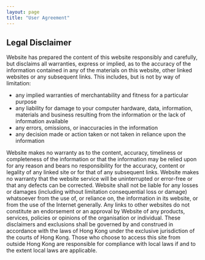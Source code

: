 ```yaml
---
layout: page
title: "User Agreement"
---
```


## Legal Disclaimer

Website has prepared the content of this website responsibly and carefully, but disclaims all warranties, express or implied, as to the accuracy of the information contained in any of the materials on this website, other linked websites or any subsequent links.
This   includes, but is not by way of limitation:
- any implied warranties of merchantability and fitness for a particular purpose
- any liability for damage to your computer hardware, data, information, materials and business resulting from the information or the lack of information available
- any errors, omissions, or inaccuracies in the information
- any decision made or action taken or not taken in reliance upon the information

Website makes no warranty as to the content, accuracy, timeliness or completeness of the information or that the   information may be relied upon for any reason and bears no responsibility for the accuracy, content or legality of any linked site or for that of any   subsequent links. Website makes no warranty that the website service will be uninterrupted or error-free or that any defects can be corrected.
Website shall not be liable for any losses or damages (including without limitation consequential loss or damage) whatsoever from the use of, or reliance on, the information in its website, or from the use of the Internet generally. Any links to other websites do not constitute an endorsement or an approval by Website of any products, services, policies or opinions of the organisation or individual.
These disclaimers and exclusions shall be governed by and construed in accordance with the laws of Hong Kong under the exclusive jurisdiction of the courts of Hong Kong. Those who choose to access this site from outside Hong Kong are responsible for compliance with   local laws if and to the extent local laws are applicable.&nbsp;
